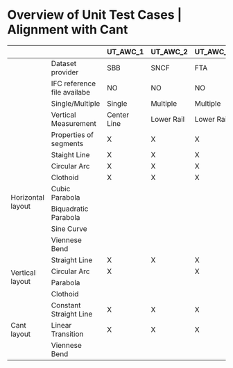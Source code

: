 # Overview of Unit Test Cases | Alignment with Cant

<table class="tg">
<thead>
  <tr>
    <th class="tg-uzvj"></th>
    <th class="tg-wa1i"> </th>
    <th class="tg-wu5t">UT_AWC_1</th>
    <th class="tg-wu5t">UT_AWC_2</th>
    <th class="tg-wu5t">UT_AWC_3</th>
    <th class="tg-wu5t">UT_AWC_4</th>
    <th class="tg-wu5t">UT_AWC_5</th>
    <th class="tg-wu5t">UT_AWC_6</th>
    <th class="tg-wu5t">UT_AWC_7</th>
  </tr>
</thead>
<tbody>
  <tr>
    <td class="tg-wa1i"> </td>
    <td class="tg-wu5t">Dataset provider</td>
    <td class="tg-nrix">SBB</td>
    <td class="tg-nrix">SNCF</td>
    <td class="tg-nrix">FTA</td>
    <td class="tg-nrix">RFI</td>
    <td class="tg-nrix">RailComplete</td>
    <td class="tg-nrix">CRBIM</td>
    <td class="tg-nrix">RFI</td>
  </tr>
  <tr>
    <td class="tg-wa1i"> </td>
    <td class="tg-wu5t">IFC reference file availabe</td>
    <td class="tg-nrix">NO</td>
    <td class="tg-nrix">NO</td>
    <td class="tg-nrix">NO</td>
    <td class="tg-nrix">NO</td>
    <td class="tg-nrix">NO</td>
    <td class="tg-nrix">NO</td>
    <td class="tg-nrix">NO</td>
  </tr>
  <tr>
    <td class="tg-wa1i"> </td>
    <td class="tg-wu5t">Single/Multiple</td>
    <td class="tg-nrix">Single</td>
    <td class="tg-nrix">Multiple</td>
    <td class="tg-nrix">Multiple</td>
    <td class="tg-nrix">Single</td>
    <td class="tg-nrix">Single</td>
    <td class="tg-nrix">Multiple</td>
    <td class="tg-nrix">Single</td>
  </tr>
  <tr>
    <td class="tg-wa1i"> </td>
    <td class="tg-wu5t">Vertical Measurement</td>
    <td class="tg-nrix">Center Line</td>
    <td class="tg-nrix">Lower Rail</td>
    <td class="tg-nrix">Lower Rail</td>
    <td class="tg-nrix">Lower Rail</td>
    <td class="tg-nrix">Lower Rail</td>
    <td class="tg-nrix">Lower Rail</td>
    <td class="tg-nrix">Lower Rail</td>
  </tr>
  <tr>
    <td class="tg-wa1i"> </td>
    <td class="tg-wu5t">Properties of segments</td>
    <td class="tg-nrix">X</td>
    <td class="tg-nrix">X</td>
    <td class="tg-nrix">X</td>
    <td class="tg-nrix">X</td>
    <td class="tg-nrix"> </td>
    <td class="tg-nrix"> </td>
    <td class="tg-nrix"> </td>
  </tr>
  <tr>
    <td class="tg-6o9b" rowspan="7">Horizontal layout</td>
    <td class="tg-wu5t">Staight Line</td>
    <td class="tg-nrix">X</td>
    <td class="tg-nrix">X</td>
    <td class="tg-nrix">X</td>
    <td class="tg-nrix">X</td>
    <td class="tg-nrix">X</td>
    <td class="tg-nrix">X</td>
    <td class="tg-nrix">X</td>
  </tr>
  <tr>
    <td class="tg-wu5t">Circular Arc</td>
    <td class="tg-nrix">X</td>
    <td class="tg-nrix">X</td>
    <td class="tg-nrix">X</td>
    <td class="tg-nrix">X</td>
    <td class="tg-nrix">X</td>
    <td class="tg-nrix">X</td>
    <td class="tg-nrix">X</td>
  </tr>
  <tr>
    <td class="tg-wu5t">Clothoid</td>
    <td class="tg-nrix">X</td>
    <td class="tg-nrix">X</td>
    <td class="tg-nrix">X</td>
    <td class="tg-nrix">X</td>
    <td class="tg-nrix">X</td>
    <td class="tg-nrix"> </td>
    <td class="tg-nrix"> </td>
  </tr>
  <tr>
    <td class="tg-wu5t">Cubic Parabola</td>
    <td class="tg-nrix"> </td>
    <td class="tg-nrix"> </td>
    <td class="tg-nrix"> </td>
    <td class="tg-nrix"> </td>
    <td class="tg-nrix"> </td>
    <td class="tg-nrix"> </td>
    <td class="tg-nrix">X</td>
  </tr>
  <tr>
    <td class="tg-wu5t">Biquadratic Parabola</td>
    <td class="tg-nrix"> </td>
    <td class="tg-nrix"> </td>
    <td class="tg-nrix"> </td>
    <td class="tg-nrix"> </td>
    <td class="tg-nrix"> </td>
    <td class="tg-nrix"> </td>
    <td class="tg-nrix"> </td>
  </tr>
  <tr>
    <td class="tg-wu5t">Sine Curve</td>
    <td class="tg-nrix"> </td>
    <td class="tg-nrix"> </td>
    <td class="tg-nrix"> </td>
    <td class="tg-nrix"> </td>
    <td class="tg-nrix"> </td>
    <td class="tg-nrix">X</td>
    <td class="tg-nrix"> </td>
  </tr>
  <tr>
    <td class="tg-wu5t">Viennese Bend</td>
    <td class="tg-nrix"> </td>
    <td class="tg-nrix"> </td>
    <td class="tg-nrix"> </td>
    <td class="tg-nrix"> </td>
    <td class="tg-nrix"> </td>
    <td class="tg-nrix"> </td>
    <td class="tg-nrix"> </td>
  </tr>
  <tr>
    <td class="tg-5cf2" rowspan="4">Vertical layout</td>
    <td class="tg-wu5t">Straight Line</td>
    <td class="tg-nrix">X</td>
    <td class="tg-nrix">X </td>
    <td class="tg-nrix">X</td>
    <td class="tg-nrix">X</td>
    <td class="tg-nrix">X</td>
    <td class="tg-nrix">X</td>
    <td class="tg-nrix">X</td>
  </tr>
  <tr>
    <td class="tg-wu5t">Circular Arc</td>
    <td class="tg-nrix">X</td>
    <td class="tg-nrix"> </td>
    <td class="tg-nrix">X</td>
    <td class="tg-nrix">X</td>
    <td class="tg-nrix">X</td>
    <td class="tg-nrix">X</td>
    <td class="tg-nrix">X</td>
  </tr>
  <tr>
    <td class="tg-wu5t">Parabola</td>
    <td class="tg-nrix"> </td>
    <td class="tg-nrix"> </td>
    <td class="tg-nrix"> </td>
    <td class="tg-nrix"> </td>
    <td class="tg-nrix">X</td>
    <td class="tg-nrix"> </td>
    <td class="tg-nrix"> </td>
  </tr>
  <tr>
    <td class="tg-wu5t">Clothoid</td>
    <td class="tg-nrix"> </td>
    <td class="tg-nrix"> </td>
    <td class="tg-nrix"> </td>
    <td class="tg-nrix"> </td>
    <td class="tg-nrix"> </td>
    <td class="tg-nrix">X</td>
    <td class="tg-nrix"> </td>
  </tr>
  <tr>
    <td class="tg-v1ns" rowspan="3">Cant layout</td>
    <td class="tg-wu5t">Constant Straight Line</td>
    <td class="tg-nrix">X</td>
    <td class="tg-nrix">X</td>
    <td class="tg-nrix">X</td>
    <td class="tg-nrix">X</td>
    <td class="tg-nrix">X</td>
    <td class="tg-nrix"> </td>
    <td class="tg-nrix">X</td>
  </tr>
  <tr>
    <td class="tg-wu5t">Linear Transition</td>
    <td class="tg-nrix">X</td>
    <td class="tg-nrix">X</td>
    <td class="tg-nrix">X</td>
    <td class="tg-nrix">X</td>
    <td class="tg-nrix">X</td>
    <td class="tg-nrix"> </td>
    <td class="tg-nrix">X</td>
  </tr>
  <tr>
    <td class="tg-wu5t">Viennese Bend</td>
    <td class="tg-nrix"> </td>
    <td class="tg-nrix"> </td>
    <td class="tg-nrix"> </td>
    <td class="tg-nrix"> </td>
    <td class="tg-nrix"> </td>
    <td class="tg-nrix"> </td>
    <td class="tg-nrix"> </td>
  </tr>
</tbody>
</table>
